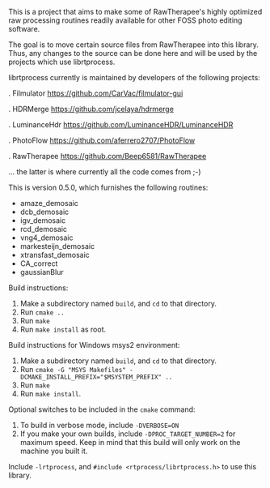 This is a project that aims to make some of RawTherapee's highly optimized raw processing routines readily available for other FOSS photo editing software.

The goal is to move certain source files from RawTherapee into this library.
Thus, any changes to the source can be done here and will be used by the projects which use librtprocess.

librtprocess currently is maintained by developers of the following projects:

. Filmulator https://github.com/CarVac/filmulator-gui

. HDRMerge https://github.com/jcelaya/hdrmerge

. LuminanceHdr https://github.com/LuminanceHDR/LuminanceHDR

. PhotoFlow https://github.com/aferrero2707/PhotoFlow

. RawTherapee https://github.com/Beep6581/RawTherapee

... the latter is where currently all the code comes from ;-)

This is version 0.5.0, which furnishes the following routines:


* amaze_demosaic
* dcb_demosaic
* igv_demosaic
* rcd_demosaic
* vng4_demosaic
* markesteijn_demosaic
* xtransfast_demosaic
* CA_correct
* gaussianBlur

Build instructions:

1. Make a subdirectory named `build`, and `cd` to that directory.
2. Run `cmake ..`
3. Run `make`
4. Run `make install` as root.

Build instructions for Windows msys2 environment:

1. Make a subdirectory named `build`, and `cd` to that directory.
2. Run `cmake -G "MSYS Makefiles" -DCMAKE_INSTALL_PREFIX="$MSYSTEM_PREFIX" ..`
3. Run `make`
4. Run `make install`.

Optional switches to be included in the `cmake` command:

1. To build in verbose mode, include `-DVERBOSE=ON`
2. If you make your own builds, include `-DPROC_TARGET_NUMBER=2` for maximum speed. Keep in mind that this build will only work on the machine you built it.

Include `-lrtprocess`, and `#include <rtprocess/librtprocess.h>` to use this library.
